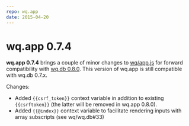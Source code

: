 ```yaml
---
repo: wq.app
date: 2015-04-20
---
```


# wq.app 0.7.4

**wq.app 0.7.4** brings a couple of minor changes to [wq/app.js](https://wq.io/wq.app) for forward compatibility with [wq.db 0.8.0](https://wq.io/wq.db/releases/v0.8.0).  This version of wq.app is still compatible with wq.db 0.7.x.

Changes:
- Added `{{csrf_token}}` context variable in addition to existing `{{csrftoken}}` (the latter will be removed in wq.app 0.8.0).
- Added `{{@index}}` context variable to facilitate rendering inputs with array subscripts (see wq/wq.db#33)
